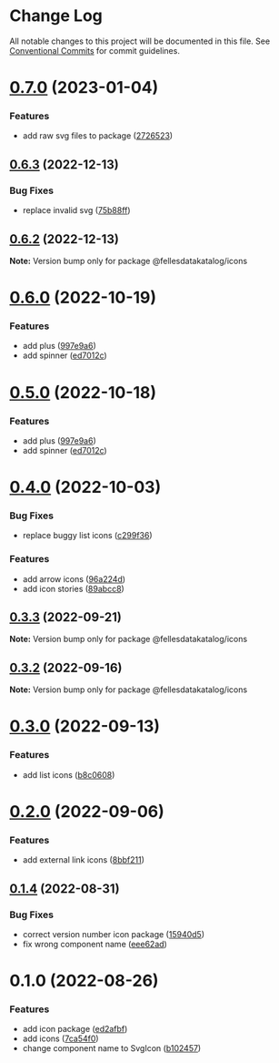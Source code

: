 # Change Log

All notable changes to this project will be documented in this file.
See [Conventional Commits](https://conventionalcommits.org) for commit guidelines.

# [0.7.0](https://github.com/fellesdatakatalog/fdk-kit/compare/@fellesdatakatalog/icons@0.6.3...@fellesdatakatalog/icons@0.7.0) (2023-01-04)


### Features

* add raw svg files to package ([2726523](https://github.com/fellesdatakatalog/fdk-kit/commit/2726523ba1ac8356a546737d8a715db0baed2703))





## [0.6.3](https://github.com/fellesdatakatalog/fdk-kit/compare/@fellesdatakatalog/icons@0.6.2...@fellesdatakatalog/icons@0.6.3) (2022-12-13)


### Bug Fixes

* replace invalid svg ([75b88ff](https://github.com/fellesdatakatalog/fdk-kit/commit/75b88ff49ab29adb6828e554da9e4876fca37456))





## [0.6.2](https://github.com/fellesdatakatalog/fdk-kit/compare/@fellesdatakatalog/icons@0.6.0...@fellesdatakatalog/icons@0.6.2) (2022-12-13)

**Note:** Version bump only for package @fellesdatakatalog/icons





# [0.6.0](https://github.com/fellesdatakatalog/fdk-kit/compare/@fellesdatakatalog/icons@0.4.0...@fellesdatakatalog/icons@0.6.0) (2022-10-19)


### Features

* add plus ([997e9a6](https://github.com/fellesdatakatalog/fdk-kit/commit/997e9a640d174b30ad18fef28a519a1d73281758))
* add spinner ([ed7012c](https://github.com/fellesdatakatalog/fdk-kit/commit/ed7012cd4b76f7bf1d9f34e457b68dcb87f4f68e))





# [0.5.0](https://github.com/fellesdatakatalog/fdk-kit/compare/@fellesdatakatalog/icons@0.4.0...@fellesdatakatalog/icons@0.5.0) (2022-10-18)


### Features

* add plus ([997e9a6](https://github.com/fellesdatakatalog/fdk-kit/commit/997e9a640d174b30ad18fef28a519a1d73281758))
* add spinner ([ed7012c](https://github.com/fellesdatakatalog/fdk-kit/commit/ed7012cd4b76f7bf1d9f34e457b68dcb87f4f68e))





# [0.4.0](https://github.com/fellesdatakatalog/fdk-kit/compare/@fellesdatakatalog/icons@0.3.3...@fellesdatakatalog/icons@0.4.0) (2022-10-03)


### Bug Fixes

* replace buggy list icons ([c299f36](https://github.com/fellesdatakatalog/fdk-kit/commit/c299f362b6f233a1a08f9625fe8470e56158b0ce))


### Features

* add arrow icons ([96a224d](https://github.com/fellesdatakatalog/fdk-kit/commit/96a224dee25b888a61bda3ff0ca41a7b9d1d275e))
* add icon stories ([89abcc8](https://github.com/fellesdatakatalog/fdk-kit/commit/89abcc84a40420e2e9a21f2fb2e24947e7670c64))





## [0.3.3](https://github.com/fellesdatakatalog/fdk-kit/compare/@fellesdatakatalog/icons@0.3.2...@fellesdatakatalog/icons@0.3.3) (2022-09-21)

**Note:** Version bump only for package @fellesdatakatalog/icons





## [0.3.2](https://github.com/fellesdatakatalog/fdk-kit/compare/@fellesdatakatalog/icons@0.3.0...@fellesdatakatalog/icons@0.3.2) (2022-09-16)

**Note:** Version bump only for package @fellesdatakatalog/icons





# [0.3.0](https://github.com/fellesdatakatalog/fdk-kit/compare/@fellesdatakatalog/icons@0.2.0...@fellesdatakatalog/icons@0.3.0) (2022-09-13)


### Features

* add list icons ([b8c0608](https://github.com/fellesdatakatalog/fdk-kit/commit/b8c0608f4319e275bf7a99ff285893ddea4f03ac))





# [0.2.0](https://github.com/fellesdatakatalog/fdk-kit/compare/@fellesdatakatalog/icons@0.1.4...@fellesdatakatalog/icons@0.2.0) (2022-09-06)


### Features

* add external link icons ([8bbf211](https://github.com/fellesdatakatalog/fdk-kit/commit/8bbf211eb21a78d1c0985ac95f722ed48931c370))





## [0.1.4](https://github.com/fellesdatakatalog/fdk-kit/compare/@fellesdatakatalog/icons@0.1.0...@fellesdatakatalog/icons@0.1.4) (2022-08-31)


### Bug Fixes

* correct version number icon package ([15940d5](https://github.com/fellesdatakatalog/fdk-kit/commit/15940d58aaebff6d49d313edd8c9238a62d846e3))
* fix wrong component name ([eee62ad](https://github.com/fellesdatakatalog/fdk-kit/commit/eee62ad17425ef5e28cf1891d8c5f9e2a22bbe74))





# 0.1.0 (2022-08-26)


### Features

* add icon package ([ed2afbf](https://github.com/fellesdatakatalog/fdk-kit/commit/ed2afbf1686b17f06279186ff239448fba0bb564))
* add icons ([7ca54f0](https://github.com/fellesdatakatalog/fdk-kit/commit/7ca54f03def1668f791979fe3692a24103bb97e2))
* change component name to SvgIcon ([b102457](https://github.com/fellesdatakatalog/fdk-kit/commit/b1024575a684d823fca341f07cb4718adf861c70))
